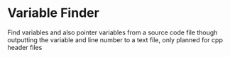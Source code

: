# Variable Finder
 Find variables and also pointer variables from a source code file though outputting the variable and line number to a text file, only planned for cpp header files
